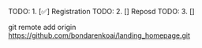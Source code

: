    TODO: 1. [✅] Registration
   TODO: 2. [] Reposd
   TODO: 3. []

git remote add origin https://github.com/bondarenkoai/landing_homepage.git